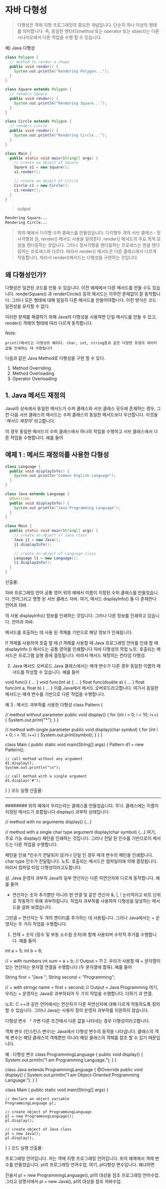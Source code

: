 # 자바 다형성

> 다형성은 객체 지향 프로그래밍의 중요한 개념입니다. 단순히 하나 이상의 형태를 의미합니다.
즉, 동일한 엔티티(method 또는 operator 또는 object)는 다른 시나리오에서 다른 작업을 수행 할 수 있습니다.

예) Java 다형성

```java
class Polygon {
  // method to render a shape
  public void render() {
    System.out.println("Rendering Polygon...");
  }
}

class Square extends Polygon {
  // renders Square
  public void render() {
    System.out.println("Rendering Square...");
  }
}

class Circle extends Polygon {
  // renders circle
  public void render() {
    System.out.println("Rendering Circle...");
  }
}

class Main {
  public static void main(String[] args) {    
    // create an object of Square
    Square s1 = new Square();
    s1.render();

    // create an object of Circle
    Circle c1 = new Circle();
    c1.render();
  }
}
```
> output
```java
Rendering Square...
Rendering Circle...
```
> 위의 예에서 다각형 수퍼 클래스를 만들었습니다. 다각형두 개의 서브 클래스 : 정사각형과 원, render() 메서드 사용을 알려준다.
render() 메서드의 주요 목적 모양을 렌더링하는 것입니다. 그러나 정사각형을 렌더링하는 프로세스는 원을 렌더링하는 프로세스와 다르다.
따라서 render() 메서드은 다른 클래스에서 다르게 작동합니다. 따라서  render()메서드는 다형성을 구현하는 것입니다.

## 왜 다형성인가?
다형성은 일관된 코드를 만들 수 있습니다. 이전 예제에서 다른 메서드를 만들 수도 있습니다. renderSquare() 과 renderCircle() 등의 메서드는 아무런 문제없이 잘 동작합니다. 그러나 모든 형태에 대해 일일히 다른 메서드을 만들어야합니다. 이런 방식은 코드 일관성을 유지할 수 없다.

이러한 문제를 해결하기 위해 Java의 다형성을 사용하면 단일 메서드를 만들 수 있고, render() 객체의 형태에 따라 다르게 동작합니다.

*Note:*
```
print()메서드는 다형성의 예이다. char, int, string등과 같은 다양한 유형의 데이터 값을 인쇄하는 데 사용됩니다 
```
  
다음과 같은 Java Method로 다형성을 구현 할 수 있다.  
1. Method Overriding
2. Method Overloading
3. Operator Overloading

## 1. Java 메서드 재정의
Java의 상속에서 동일한 메서드가 수퍼 클래스와 서브 클래스 모두에 존재하는 경우, 그런 다음 서브 클래스의 메서드는 수퍼 클래스의 동일한 메서드보다 우선합니다. 이것을 *'메서드 재정의'* 라고합니다.

이 경우 동일한 메서드이 수퍼 클래스에서 하나의 작업을 수행하고 서브 클래스에서 다른 작업을 수행합니다. 예를 들어

## 예제 1 : 메서드 재정의를 사용한 다형성
```java
class Language {
  public void displayInfo() {
    System.out.println("Common English Language");
  }
}

class Java extends Language {
  @Override
  public void displayInfo() {
    System.out.println("Java Programming Language");
  }
}

class Main {
  public static void main(String[] args) {
    // create an object of Java class
    Java j1 = new Java();
    j1.displayInfo();

    // create an object of Language class
    Language l1 = new Language();
    l1.displayInfo();
  }
}
```

산출물:

자바 프로그래밍 언어
공통 영어
위의 예에서 이름이 지정된 수퍼 클래스를 만들었습니다. 언어그리고 명명 된 서브 클래스 자바. 여기, 메서드 displayInfo() 둘 다 존재한다 언어과 자바.

의 사용 displayInfo() 정보를 인쇄하는 것입니다. 그러나 다른 정보를 인쇄하고 있습니다. 언어과 자바.

메서드를 호출하는 데 사용 된 객체를 기반으로 해당 정보가 인쇄됩니다.

l1 객체를 사용하여 호출 할 때 j1 객체를 사용할 때 Java 프로그래밍 언어를 인쇄 할 때 displayInfo () 메서드는 공통 영어를 인쇄합니다
자바 다형성의 작업
노트: 호출되는 메서드은 프로그램 실행 중에 결정됩니다. 따라서 메서드 재정의는 런타임 다형성.

2. Java 메서드 오버로드
Java 클래스에서는 매개 변수가 다른 경우 동일한 이름의 메서드를 작성할 수 있습니다. 예를 들어

void func() { ... }
void func(int a) { ... }
float func(double a) { ... }
float func(int a, float b) { ... }
이를 Java에서 메서드 오버로드라고합니다. 여기서 동일한 메서드는 매개 변수를 기반으로 다른 작업을 수행합니다.

예 3 : 메서드 과부하를 사용한 다형성
class Pattern {

  // method without parameter
  public void display() {
    for (int i = 0; i < 10; i++) {
      System.out.print("*");
    }
  }

  // method with single parameter
  public void display(char symbol) {
    for (int i = 0; i < 10; i++) {
      System.out.print(symbol);
    }
  }
}

class Main {
  public static void main(String[] args) {
    Pattern d1 = new Pattern();

    // call method without any argument
    d1.display();
    System.out.println("\n");

    // call method with a single argument
    d1.display('#');
  }
}
코드 실행
산출물:

*********

########
위의 예에서 우리는라는 클래스를 만들었습니다. 무늬. 클래스에는 이름이 지정된 메서드가 포함됩니다 display() 과부하 상태입니다.

// method with no arguments
display() {...}

// method with a single char type argument
display(char symbol) {...}
여기, 주요 기능 display() 패턴을 인쇄하는 것입니다. 그러나 전달 된 인수를 기반으로이 메서드는 다른 작업을 수행합니다.

패턴을 인쇄 *인수가 전달되지 않거나
단일 인 경우 매개 변수의 패턴을 인쇄합니다. char type 인수가 전달됩니다.
노트: 호출되는 메서드은 컴파일러에 의해 결정됩니다. 따라서 컴파일 타임 다형성이라고도합니다.

삼. Java 운영자 과부하
Java의 일부 연산자는 다른 피연산자와 다르게 동작합니다. 예를 들어

+ 연산자는 숫자 추가뿐만 아니라 현 연결 및
같은 연산자 &, |, ! 논리적이고 비트 단위로 작동하기 위해 과부하됩니다.
작업자 과부하를 사용하여 다형성을 달성하는 메서드을 살펴 보겠습니다.

그만큼 + 연산자는 두 개의 엔티티를 추가하는 데 사용됩니다. 그러나 Java에서는 + 운영자는 두 가지 작업을 수행합니다.

1. 언제 + 숫자 (정수 및 부동 소수점 숫자)와 함께 사용되며 수학적 추가를 수행합니다. 예를 들어

int a = 5;
int b = 6;

// + with numbers
int sum = a + b;  // Output = 11
2. 우리가 사용할 때 + 문자열이있는 연산자는 문자열 연결을 수행합니다 (두 문자열에 합류). 예를 들어

String first = "Java ";
String second = "Programming";

// + with strings
name = first + second;  // Output = Java Programming
여기, 우리는 + 운영자는 Java로 과부하되어 두 가지 작업을 수행합니다. 더하기 과 연결.

노트: C ++과 같은 언어에서는 연산자가 다른 피연산자에 대해 다르게 작동하도록 정의 할 수 있습니다. 그러나 Java는 사용자 정의 운영자 과부하를 지원하지 않습니다.

다형성 변수
ᅡ 가변 다른 조건에서 다른 값을 나타내는 경우 다형성이라고합니다.

객체 변수 (인스턴스 변수)는 Java에서 다형성 변수의 동작을 나타냅니다. 클래스의 객체 변수는 해당 클래스의 객체뿐만 아니라 해당 클래스의 객체를 참조 할 수 있기 때문입니다.

예 : 다형성 변수
class ProgrammingLanguage {
  public void display() {
    System.out.println("I am Programming Language.");
  }
}

class Java extends ProgrammingLanguage {
  @Override
  public void display() {
    System.out.println("I am Object-Oriented Programming Language.");
  }
}

class Main {
  public static void main(String[] args) {

    // declare an object variable
    ProgrammingLanguage pl;

    // create object of ProgrammingLanguage
    pl = new ProgrammingLanguage();
    pl.display();

    // create object of Java class
    pl = new Java();
    pl.display();
  }
}
코드 실행
산출물:

프로그래밍 언어입니다.
저는 객체 지향 프로그래밍 언어입니다.
위의 예제에서 객체 변수를 만들었습니다. pl의 프로그래밍 언어수업. 여기, pl다형성 변수입니다. 왜냐하면

진술서 pl = new ProgrammingLanguage(), pl의 대상을 참조 프로그래밍 언어수업.
그리고 성명서에서 pl = new Java(), pl의 대상을 참조 자바수업.
